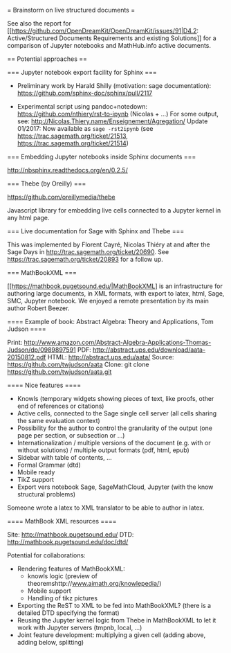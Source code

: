 = Brainstorm on live structured documents =

See also the report for
[[https://github.com/OpenDreamKit/OpenDreamKit/issues/91|D4.2: Active/Structured Documents Requirements and existing Solutions]]
for a comparison of Jupyter notebooks and MathHub.info active documents.

== Potential approaches ==

=== Jupyter notebook export facility for Sphinx ===

 * Preliminary work by Harald Shilly (motivation: sage documentation): https://github.com/sphinx-doc/sphinx/pull/2117

 * Experimental script using pandoc+notedown: https://github.com/nthiery/rst-to-ipynb (Nicolas + ...)
   For some output, see: http://Nicolas.Thiery.name/Enseignement/Agregation/
   Update 01/2017: Now available as `sage -rst2ipynb` (see https://trac.sagemath.org/ticket/21513, https://trac.sagemath.org/ticket/21514)

=== Embedding Jupyter notebooks inside Sphinx documents ===

http://nbsphinx.readthedocs.org/en/0.2.5/

=== Thebe (by Oreilly) ===

https://github.com/oreillymedia/thebe

Javascript library for embedding live cells connected to a Jupyter
kernel in any html page.

=== Live documentation for Sage with Sphinx and Thebe ===

This was implemented by Florent Cayré, Nicolas Thiéry at and after the
Sage Days in http://trac.sagemath.org/ticket/20690. See
https://trac.sagemath.org/ticket/20893 for a follow up.

=== MathBookXML ===

[[https://mathbook.pugetsound.edu/|MathBookXML] is an infrastructure
for authoring large documents, in XML formats, with export to latex,
html, Sage, SMC, Jupyter notebook. We enjoyed a remote presentation by
its main author Robert Beezer.

==== Example of book: Abstract Algebra: Theory and Applications, Tom Judson ====

Print: http://www.amazon.com/Abstract-Algebra-Applications-Thomas-Judson/dp/0989897591
PDF:     http://abstract.ups.edu/download/aata-20150812.pdf
HTML:    http://abstract.ups.edu/aata/
Source:  https://github.com/twjudson/aata
Clone:   git clone https://github.com/twjudson/aata.git

==== Nice features ====

 * Knowls (temporary widgets showing pieces of text, like proofs, other end of references or citations)
 * Active cells, connected to the Sage single cell server (all cells sharing the same evaluation context)
 * Possibility for the author to control the granularity of the output (one page per section, or subsection or ...)
 * Internationalization / multiple versions of the document (e.g. with or without solutions) / multiple output formats (pdf, html, epub)
 * Sidebar with table of contents, ...
 * Formal Grammar (dtd)
 * Mobile ready
 * TikZ support
 * Export vers notebook Sage, SageMathCloud, Jupyter (with the know structural problems)

Someone wrote a latex to XML translator to be able to author in latex.

==== MathBook XML resources ====

Site:  http://mathbook.pugetsound.edu/
DTD:   http://mathbook.pugetsound.edu/doc/dtd/

Potential for collaborations:
 * Rendering features of MathBookXML:
   * knowls logic (preview of theoremshttp://www.aimath.org/knowlepedia/)
   * Mobile support
   * Handling of tikz pictures
 * Exporting the ReST to XML to be fed into MathBookXML?
  (there is a detailed DTD specifying the format)
 * Reusing the Jupyter kernel logic from Thebe in MathBookXML to let it work with Jupyter servers (tmpnb, local, ...)
 * Joint feature development: multiplying a given cell (adding above, adding below, splitting)
